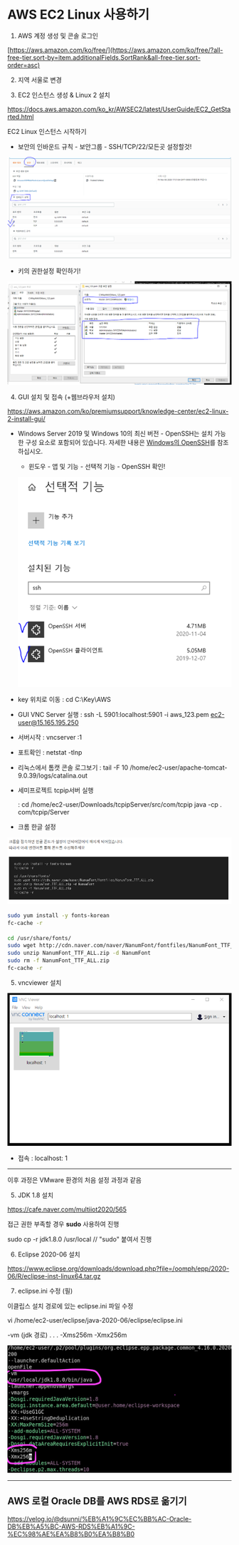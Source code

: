# AWS EC2 Linux 사용하기

1. AWS 계정 생성 및 콘솔 로그인

[https://aws.amazon.com/ko/free/](https://aws.amazon.com/ko/free/?all-free-tier.sort-by=item.additionalFields.SortRank&all-free-tier.sort-order=asc)



2. 지역 서울로 변경



3. EC2 인스턴스 생성 & Linux 2 설치

https://docs.aws.amazon.com/ko_kr/AWSEC2/latest/UserGuide/EC2_GetStarted.html

EC2 Linux 인스턴스 시작하기



- 보안의 인바운드 규칙 - 보안그룹 - SSH/TCP/22/모든곳  설정할것! 

![image-20201106194517045](md-images/image-20201106194517045.png)

- 키의 권한설정 확인하기!

![image-20201106195038472](md-images/image-20201106195038472.png)





4. GUI 설치 및 접속 (+웹브라우저 설치)

https://aws.amazon.com/ko/premiumsupport/knowledge-center/ec2-linux-2-install-gui/

- Windows Server 2019 및 Windows 10의 최신 버전 - OpenSSH는 설치 가능한 구성 요소로 포함되어 있습니다. 자세한 내용은 [Windows의 OpenSSH](https://docs.microsoft.com/en-us/windows-server/administration/openssh/openssh_overview)를 참조하십시오.

  - 윈도우 - 앱 및 기능 - 선택적 기능 - OpenSSH 확인!

  ![image-20201106200401441](md-images/image-20201106200401441.png)

- key 위치로 이동 : cd C:\Key\AWS

- GUI VNC Server 실행 : ssh -L 5901:localhost:5901 -i aws_123.pem ec2-user@15.165.195.250

- 서버시작 : vncserver :1

- 포트확인 : netstat -tlnp

- 리눅스에서 톰캣 콘솔 로그보기 : tail -F 10 /home/ec2-user/apache-tomcat-9.0.39/logs/catalina.out



- 세미프로젝트 tcpip서버 실행

  : cd /home/ec2-user/Downloads/tcpipServer/src/com/tcpip
    java -cp . com/tcpip/Server

- 크롬 한글 설정

![image-20201115212547790](md-images/image-20201115212547790.png)

```bash
sudo yum install -y fonts-korean
fc-cache -r

cd /usr/share/fonts/
sudo wget http://cdn.naver.com/naver/NanumFont/fontfiles/NanumFont_TTF_ALL.zip
sudo unzip NanumFont_TTF_ALL.zip -d NanumFont
sudo rm -f NanumFont_TTF_ALL.zip
fc-cache -r
```





5. vncviewer 설치

![image-20201106200006047](md-images/image-20201106200006047.png)

- 접속 : localhost: 1

---

이후 과정은 VMware 환경의 처음 설정 과정과 같음



5. JDK 1.8 설치

https://cafe.naver.com/multiiot2020/565

접근 권한 부족할 경우 **sudo** 사용하여 진행

sudo cp -r jdk1.8.0 /usr/local    // "sudo" 붙여서 진행



6. Eclipse 2020-06 설치

https://www.eclipse.org/downloads/download.php?file=/oomph/epp/2020-06/R/eclipse-inst-linux64.tar.gz



7. eclipse.ini 수정 (필)

이클립스 설치 경로에 있는 eclipse.ini 파일 수정

vi /home/ec2-user/eclipse/java-2020-06/eclipse/eclipse.ini

-vm (jdk 경로) . . . -Xms256m -Xmx256m

![img](md-images/image.png)

---

## AWS 로컬 Oracle DB를 AWS RDS로 옮기기

https://velog.io/@dsunni/%EB%A1%9C%EC%BB%AC-Oracle-DB%EB%A5%BC-AWS-RDS%EB%A1%9C-%EC%98%AE%EA%B8%B0%EA%B8%B0